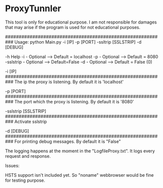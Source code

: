 # ProxyTunnler

This tool is only for educational purpose. I am not responsible for damages 
that may arise if the program is used for not educational purposes.

###########################################################
Usage: python Main.py -i [IP] -p [PORT] -ssltrip [SSLSTRIP] -d [DEBUG]

-h Help
-i - Optional --> Default = localhost
-p - Optional --> Default = 8080
-sslstrip - Optional --> Default=False
-d - Optional --> Default = False (0)


-i [IP]
###########################################################
The ip the proxy is listening. By default it is 'localhost'


-p [PORT]
###########################################################
The port which the proxy is listening. By default it is 
'8080'

-sslstrip [SSLSTRIP]
###########################################################
Activate sslstrip

-d [DEBUG]
###########################################################
For printing debug messages. By default it is "False"



The logging happens at the moment in the "LogfileProxy.txt". It logs every
request and response.

Issues:

HSTS support isn't included yet. So "noname" webbrowser would be fine for 
testing purpose.
